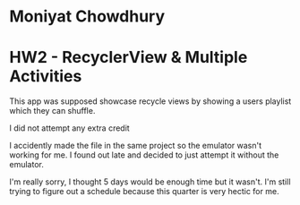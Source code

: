 # Moniyat Chowdhury
# HW2 - RecyclerView & Multiple Activities 

This app was supposed showcase recycle views by showing a users playlist which they can shuffle. 

I did not attempt any extra credit

I accidently made the file in the same project so the emulator wasn't working for me. I found out late and decided to just attempt it without the emulator.

I'm really sorry, I thought 5 days would be enough time but it wasn't. I'm still trying to figure out a schedule because this quarter is very hectic for me.
